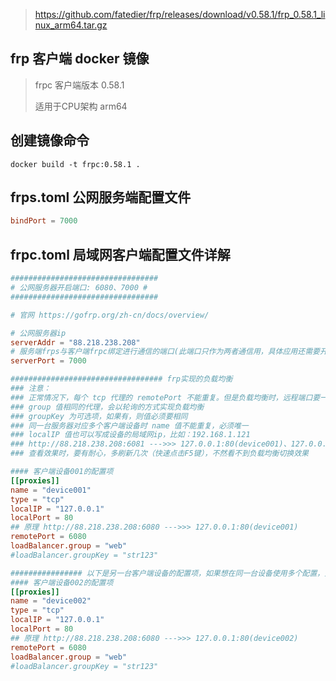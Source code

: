 > https://github.com/fatedier/frp/releases/download/v0.58.1/frp_0.58.1_linux_arm64.tar.gz

## frp 客户端 docker 镜像
> frpc 客户端版本 0.58.1
> 
> 适用于CPU架构 arm64

## 创建镜像命令
```
docker build -t frpc:0.58.1 .
```

## frps.toml 公网服务端配置文件
```frps.toml
bindPort = 7000
```

## frpc.toml 局域网客户端配置文件详解
```frpc.toml
#################################
# 公网服务器开启端口: 6080、7000 #
#################################

# 官网 https://gofrp.org/zh-cn/docs/overview/

# 公网服务器ip
serverAddr = "88.218.238.208"
# 服务端frps与客户端frpc绑定进行通信的端口(此端口只作为两者通信用，具体应用还需要开启相应的端口)
serverPort = 7000

################################## frp实现的负载均衡
### 注意：
### 正常情况下，每个 tcp 代理的 remotePort 不能重复。但是负载均衡时，远程端口要一样(端口不同就无法实现负载均衡了)
### group 值相同的代理，会以轮询的方式实现负载均衡
### groupKey 为可选项，如果有，则值必须要相同
### 同一台服务器对应多个客户端设备时 name 值不能重复，必须唯一
### localIP 值也可以写成设备的局域网ip，比如：192.168.1.121
### http://88.218.238.208:6081 --->>> 127.0.0.1:80(device001)、127.0.0.1:80(device002)
### 查看效果时，要有耐心，多刷新几次（快速点击F5键），不然看不到负载均衡切换效果

#### 客户端设备001的配置项
[[proxies]]
name = "device001"
type = "tcp"
localIP = "127.0.0.1"
localPort = 80
## 原理 http://88.218.238.208:6080 --->>> 127.0.0.1:80(device001)
remotePort = 6080
loadBalancer.group = "web"
#loadBalancer.groupKey = "str123"

################ 以下是另一台客户端设备的配置项，如果想在同一台设备使用多个配置，则 localPort 需要指定不同端口
#### 客户端设备002的配置项
[[proxies]]
name = "device002"
type = "tcp"
localIP = "127.0.0.1"
localPort = 80
## 原理 http://88.218.238.208:6080 --->>> 127.0.0.1:80(device002)
remotePort = 6080
loadBalancer.group = "web"
#loadBalancer.groupKey = "str123"
```
